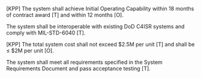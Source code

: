 [KPP] The system shall achieve Initial Operating Capability within 18 months of contract award [T] and within 12 months [O].

The system shall be interoperable with existing DoD C4ISR systems and comply with MIL-STD-6040 [T].

[KPP] The total system cost shall not exceed $2.5M per unit [T] and shall be ≤ $2M per unit [O].

The system shall meet all requirements specified in the System Requirements Document and pass acceptance testing [T].
